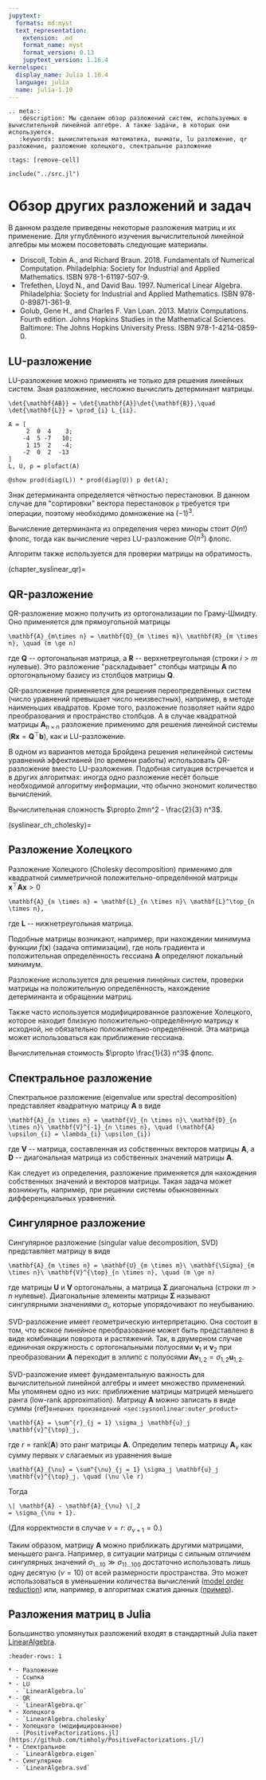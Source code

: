 ```yaml
---
jupytext:
  formats: md:myst
  text_representation:
    extension: .md
    format_name: myst
    format_version: 0.13
    jupytext_version: 1.16.4
kernelspec:
  display_name: Julia 1.10.4
  language: julia
  name: julia-1.10
---
```


```{eval-rst}
.. meta::
   :description: Мы сделаем обзор разложений систем, используемых в вычислительной линейной алгебре. А также задачи, в которых они используются.
   :keywords: вычислительная математика, вычматы, lu разложение, qr разложение, разложение холецкого, спектральное разложение
```

```{code-cell}
:tags: [remove-cell]

include("../src.jl")
```

# Обзор других разложений и задач

В данном разделе приведены некоторые разложения матриц и их применение.
Для углублённого изучения вычислительной линейной алгебры мы можем посоветовать следующие материалы.

- Driscoll, Tobin A., and Richard Braun.
  2018.
  Fundamentals of Numerical Computation.
  Philadelphia: Society for Industrial and Applied Mathematics.
  ISBN 978-1-61197-507-9.
- Trefethen, Lloyd N., and David Bau.
  1997.
  Numerical Linear Algebra.
  Philadelphia: Society for Industrial and Applied Mathematics.
  ISBN 978-0-89871-361-9.
- Golub, Gene H., and Charles F. Van Loan.
  2013.
  Matrix Computations.
  Fourth edition.
  Johns Hopkins Studies in the Mathematical Sciences.
  Baltimore: The Johns Hopkins University Press.
  ISBN 978-1-4214-0859-0.
 

## LU-разложение

LU-разложение можно применять не только для решения линейных систем. Зная разложение, несложно вычислить детерминант матрицы.

```{math}
\det{\mathbf{AB}} = \det{\mathbf{A}}\det{\mathbf{B}},\quad \det{\mathbf{L}} = \prod_{i} L_{ii}.
```

```{code-cell}
A = [
     2  0  4    3;
    -4  5 -7   10;
     1 15  2   -4;
    -2  0  2  -13
]
L, U, p = plufact(A)

@show prod(diag(L)) * prod(diag(U)) p det(A);
```

Знак детерминанта определяется чётностью перестановки. В данном случае для "сортировки" вектора перестановок `p` требуется три операции, поэтому необходимо домножение на $(-1)^3$.

Вычисление детерминанта из определения через миноры стоит $O(n!)$ флопс, тогда как вычисление через LU-разложение $O(n^3)$ флопс.

Алгоритм также используется для проверки матрицы на обратимость.



(chapter_syslinear_qr)=
## QR-разложение

QR-разложение можно получить из ортогонализации по Граму-Шмидту.
Оно применяется для прямоугольной матрицы

```{math}
\mathbf{A}_{m\times n} = \mathbf{Q}_{m \times m}\ \mathbf{R}_{m \times n}, \quad (m \ge n)
```

где $\mathbf{Q}$ -- ортогональная матрица, а $\mathbf{R}$ -- верхнетреугольная (строки $i > m$ нулевые).
Это разложение "раскладывает" столбцы матрицы $\mathbf{A}$ по ортогональному базису из столбцов матрицы $\mathbf{Q}$.

QR-разложение применяется для решения переопределённых систем (число уравнений превышает число неизвестных), например, в методе наименьших квадратов.
Кроме того, разложение позволяет найти ядро преобразования и пространство столбцов.
А в случае квадратной матрицы $\mathbf{A}_{n\times n}$ разложение применимо для решения линейной системы ($\mathbf{R} \mathbf{x} = \mathbf{Q}^{\top} \mathbf{b}$), как и LU-разложение.

В одном из вариантов метода Бройдена решения нелинейной системы уравнений эффективней (по времени работы) использовать QR-разложение вместо LU-разложения.
Подобная ситуация встречается и в других алгоритмах: иногда одно разложение несёт больше необходимой алгоритму информации, что обычно экономит количество вычислений.

Вычислительная сложность $\propto 2mn^2 - \frac{2}{3} n^3$.



(syslinear_ch_cholesky)=
## Разложение Холецкого

Разложение Холецкого (Cholesky decomposition) применимо для квадратной симметричной положительно-определённой матрицы $\mathbf{x}^\top \mathbf{A} \mathbf{x} > 0$

```{math}
\mathbf{A}_{n \times n} = \mathbf{L}_{n \times n}\ \mathbf{L}^\top_{n \times n},
```

где $\mathbf{L}$ -- нижнетреугольная матрица.

Подобные матрицы возникают, например, при нахождении минимума функции $f(\mathbf{x})$ (задача оптимизации), где ноль градиента и положительная определённость гессиана $\mathbf{A}$ определяют локальный минимум.

Разложение используется для решения линейных систем, проверки матрицы на положительную определённость, нахождение детерминанта и обращении матриц.

Также часто используется модифицированное разложение Холецкого, которое находит близкую положительно-определённую матрицу к исходной, не обязательно положительно-определённой. Эта матрица может использоваться как приближение гессиана.

Вычислительная стоимость $\propto \frac{1}{3} n^3$ флопс.



## Спектральное разложение

Спектральное разложение (eigenvalue или spectral decomposition) представляет квадратную матрицу $\mathbf{A}$ в виде

```{math}
\mathbf{A}_{n \times n} = \mathbf{V}_{n \times n}\ \mathbf{D}_{n \times n}\ \mathbf{V}^{-1}_{n \times n}, \quad (\mathbf{A} \upsilon_{i} = \lambda_{i} \upsilon_{i})
```

где $\mathbf{V}$ -- матрица, составленная из собственных векторов матрицы $\mathbf{A}$, а $\mathbf{D}$ -- диагональная матрица из собственных значений матрицы $\mathbf{A}$.

Как следует из определения, разложение применяется для нахождения собственных значений и векторов матрицы. Такая задача может возникнуть, например, при решении системы обыкновенных дифференциальных уравнений.



## Сингулярное разложение

Сингулярное разложение (singular value decomposition, SVD) представляет матрицу в виде

```{math}
\mathbf{A}_{m \times n} = \mathbf{U}_{m \times m}\ \mathbf{\Sigma}_{m \times n}\ \mathbf{V}^{\top}_{n \times n}, \quad (m \ge n)
```
где матрицы $\mathbf{U}$ и $\mathbf{V}$ ортогональны, а матрица $\mathbf{\Sigma}$ диагональна (строки $m > n$ нулевые).
Диагональные элементы матрицы $\mathbf{\Sigma}$ называют сингулярными значениями $\sigma_i$, которые упорядочивают по неубыванию.

SVD-разложение имеет геометрическую интерпретацию.
Она состоит в том, что всякое линейное преобразование может быть представлено в виде комбинации поворота и растяжений.
Так, в двумерном случае единичная окружность с ортогональными полуосями $\mathbf{v}_1$ и $\mathbf{v}_2$ при преобразовании $\mathbf{A}$ переходит в эллипс с полуосями $\mathbf{A} \mathbf{v}_{1,2} = \sigma_{1,2} \mathbf{u}_{1,2}$.

SVD-разложение имеет фундаментальную важность для вычислительной линейной алгебры и имеет множество применений.
Мы упомянем одно из них: приближение матрицы матрицей меньшего ранга (low-rank approximation).
Матрицу $\mathbf{A}$ можно записать в виде суммы {ref}`внешних произведений <sec:sysnonlinear:outer_product>`

```{math}
\mathbf{A} = \sum^{r}_{j = 1} \sigma_j \mathbf{u}_j \mathbf{v}^{\top}_j,
```
где $r = \mathrm{rank}(\mathbf{A})$ это ранг матрицы $\mathbf{A}$.
Определим теперь матрицу $\mathbf{A}_{\nu}$ как сумму первых $\nu$ слагаемых из уравнения выше

```{math}
\mathbf{A}_{\nu} = \sum^{\nu}_{j = 1} \sigma_j \mathbf{u}_j \mathbf{v}^{\top}_j. \quad (\nu \le r)
```

Тогда

```{math}
\| \mathbf{A} - \mathbf{A}_{\nu} \|_2
= \sigma_{\nu + 1}.
```
(Для корректности в случае $\nu = r$: $\sigma_{\nu + 1} = 0$.)

Таким образом, матрицу $\mathbf{A}$ можно приближать другими матрицами, меньшего ранга.
Например, в ситуации матрицы с сильным отличием сингулярных значений $\sigma_{1 \dots 10} \gg \sigma_{11 \dots 100}$ достаточно использовать лишь одну десятую ($\nu = 10$) от всей размерности пространства.
Это может использоваться в уменьшении количества вычислений ([model order reduction](https://en.wikipedia.org/wiki/Model_order_reduction)) или, например, в алгоритмах сжатия данных ([пример](https://dmicz.github.io/machine-learning/svd-image-compression/)).



## Разложения матриц в Julia

Большинство упомянутых разложений входят в стандартный Julia пакет [LinearAlgebra](https://docs.julialang.org/en/v1/stdlib/LinearAlgebra/).

```{list-table}
:header-rows: 1

* - Разложение
  - Ссылка
* - LU
  - `LinearAlgebra.lu`
* - QR
  - `LinearAlgebra.qr`
* - Холецкого
  - `LinearAlgebra.cholesky`
* - Холецкого (модифицированное)
  - [PositiveFactorizations.jl](https://github.com/timholy/PositiveFactorizations.jl/)
* - Спектральное
  - `LinearAlgebra.eigen`
* - Сингулярное
  - `LinearAlgebra.svd`
```
